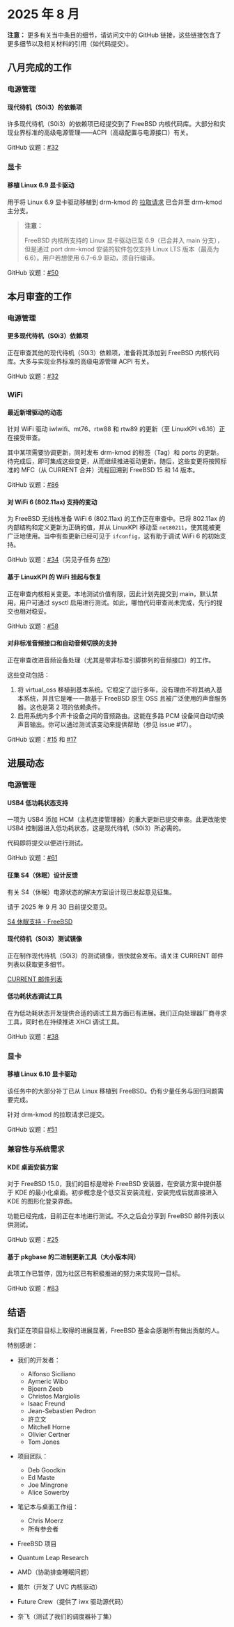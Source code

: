 # 2025 年 8 月

**注意：** 更多有关当中条目的细节，请访问文中的 GitHub 链接，这些链接包含了更多细节以及相关材料的引用（如代码提交）。

## 八月完成的工作

### 电源管理

#### 现代待机（S0i3）的依赖项

许多现代待机（S0i3）的依赖项已经提交到了 FreeBSD 内核代码库。大部分和实现业界标准的高级电源管理——ACPI（高级配置与电源接口）有关。

GitHub 议题：[#32](https://github.com/FreeBSDFoundation/proj-laptop/issues/32)

### 显卡

#### 移植 Linux 6.9 显卡驱动

用于将 Linux 6.9 显卡驱动移植到 drm-kmod 的 [拉取请求](https://github.com/freebsd/drm-kmod/pull/361) 已合并至 drm-kmod 主分支。

>**注意：**
>
>FreeBSD 内核所支持的 Linux 显卡驱动已至 6.9（已合并入 main 分支），但是通过 port drm-kmod 安装的软件包仅支持 Linux LTS 版本（最高为 6.6）。用户若想使用 6.7–6.9 驱动，须自行编译。

GitHub 议题：[#50](https://github.com/FreeBSDFoundation/proj-laptop/issues/50)

## 本月审查的工作

### 电源管理

#### 更多现代待机（S0i3）依赖项

正在审查其他的现代待机（S0i3）依赖项，准备将其添加到 FreeBSD 内核代码库。大多与实现业界标准的高级电源管理 ACPI 有关。

GitHub 议题：[#32](https://github.com/FreeBSDFoundation/proj-laptop/issues/32)

### WiFi

#### 最近新增驱动的动态

针对 WiFi 驱动 iwlwifi、mt76、rtw88 和 rtw89 的更新（至 LinuxKPI v6.16）正在接受审查。

其中某项需要协调更新，同时发布 drm-kmod 的标签（Tag）和 ports 的更新。待完成后，即可集成这些变更，从而继续推进驱动更新。随后，这些变更将按照标准的 MFC（从 CURRENT 合并）流程回溯到 FreeBSD 15 和 14 版本。

GitHub 议题：[#86](https://github.com/FreeBSDFoundation/proj-laptop/issues/86)

#### 对 WiFi 6 (802.11ax) 支持的变动

为 FreeBSD 无线栈准备 WiFi 6 (802.11ax) 的工作正在审查中。已将 802.11ax 的内部结构和定义更新为正确的值，并从 LinuxKPI 移动至 `net80211`，使其能被更广泛地使用。当中有些更新已经可见于 `ifconfig`，这有助于调试 WiFi 6 的初始支持。

GitHub 议题：[#34](https://github.com/FreeBSDFoundation/proj-laptop/issues/34)（另见子任务 [#79](https://github.com/FreeBSDFoundation/proj-laptop/issues/79)）

#### 基于 LinuxKPI 的 WiFi 挂起与恢复

正在审查内核相关变更。本地测试价值有限，因此计划先提交到 main，默认禁用，用户可通过 sysctl 启用进行测试。如此，哪怕代码审查尚未完成，先行的提交也相对稳妥。

GitHub 议题：[#58](https://github.com/FreeBSDFoundation/proj-laptop/issues/58)

#### 对非标准音频接口和自动音频切换的支持

正在审查改进音频设备处理（尤其是带非标准引脚排列的音频接口）的工作。

这些变动包括：

1. 将 virtual_oss 移植到基本系统。它稳定了运行多年，没有理由不将其纳入基本系统，并且它是唯一一款基于 FreeBSD 原生 OSS 且被广泛使用的声音服务器。这也是第 2 项的依赖条件。
2. 启用系统内多个声卡设备之间的音频路由。这能在多路 PCM 设备间自动切换声音输出。你可以通过测试该变动来提供帮助（参见 issue #17）。

GitHub 议题：[#15](https://github.com/FreeBSDFoundation/proj-laptop/issues/15) 和 [#17](https://github.com/FreeBSDFoundation/proj-laptop/issues/17)

## 进展动态

### 电源管理

#### USB4 低功耗状态支持

一项为 USB4 添加 HCM（主机连接管理器）的重大更新已提交审查。此更改能使 USB4 控制器进入低功耗状态，这是现代待机（S0i3）所必需的。

代码即将提交以便进行测试。

GitHub 议题：[#61](https://github.com/FreeBSDFoundation/proj-laptop/issues/61)

#### 征集 S4（休眠）设计反馈

有关 S4（休眠）电源状态的解决方案设计现已发起意见征集。

请于 2025 年 9 月 30 日前提交意见。

[S4 休眠支持 - FreeBSD](https://lists.freebsd.org/archives/freebsd-arch/2025-August/001030.html)

#### 现代待机（S0i3）测试镜像

正在制作现代待机（S0i3）的测试镜像，很快就会发布。请关注 CURRENT 邮件列表以获取更多细节。

[CURRENT 邮件列表](https://lists.freebsd.org/archives/freebsd-current/)

#### 低功耗状态调试工具

在为低功耗状态开发提供合适的调试工具方面已有进展。我们正向处理器厂商寻求工具，同时也在持续推进 XHCI 调试工具。

GitHub 议题：[#38](https://github.com/FreeBSDFoundation/proj-laptop/issues/38)

### 显卡

#### 移植 Linux 6.10 显卡驱动

该任务中的大部分补丁已从 Linux 移植到 FreeBSD。仍有少量任务与回归问题需要完成。

针对 drm-kmod 的拉取请求已提交。

GitHub 议题：[#51](https://github.com/FreeBSDFoundation/proj-laptop/issues/51)

### 兼容性与系统需求

#### KDE 桌面安装方案

对于 FreeBSD 15.0，我们的目标是增补 FreeBSD 安装器，在安装方案中提供基于 KDE 的最小化桌面。初步概念是个低交互安装流程，安装完成后就直接进入 KDE 的图形化登录界面。

功能已经完成，目前正在本地进行测试。不久之后会分享到 FreeBSD 邮件列表以供测试。

GitHub 议题：[#25](https://github.com/FreeBSDFoundation/proj-laptop/issues/25)

#### 基于 pkgbase 的二进制更新工具（大小版本间）

此项工作已暂停，因为社区已有积极推进的努力来实现同一目标。

GitHub 议题：[#83](https://github.com/FreeBSDFoundation/proj-laptop/issues/83)

## 结语

我们正在项目目标上取得的进展显著，FreeBSD 基金会感谢所有做出贡献的人。

特别感谢：

* 我们的开发者：

  * Alfonso Siciliano
  * Aymeric Wibo
  * Bjoern Zeeb
  * Christos Margiolis
  * Isaac Freund
  * Jean-Sebastien Pedron
  * 許立文
  * Mitchell Horne
  * Olivier Certner
  * Tom Jones
* 项目团队：
  * Deb Goodkin
  * Ed Maste
  * Joe Mingrone
  * Alice Sowerby
* 笔记本与桌面工作组：
  * Chris Moerz
  * 所有参会者
* FreeBSD 项目
* Quantum Leap Research
* AMD（协助排查睡眠问题）
* 戴尔（开发了 UVC 内核驱动）
* Future Crew（提供了 iwx 驱动源代码）
* 奈飞（测试了我们的调度器补丁集）
